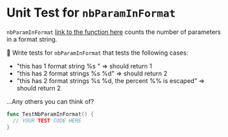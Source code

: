 # Unit Test for `nbParamInFormat` 

`nbParamInFormat` [link to the function here](https://github.com/xeonx/timeago/blob/master/timeago.go#L160-L162)
counts the number of parameters in a format string. 

:star2: Write tests for `nbParamInFormat` that tests the following cases:
  * "this has 1 format string %s " => should return 1
  * "this has 2 format strings %s %d" => should return 2
  * "this has 2 format strings %s %d, the percent %% is escaped" => should return 2

...Any others you can think of?

```go
func TestNbParamInFormat() {
  // YOUR TEST CODE HERE 
}
```
